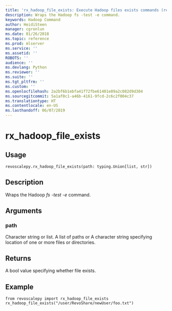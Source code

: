 ```yaml
---
title: 'rx_hadoop_file_exists: Execute Hadoop files exists commands (revoscalepy)'
description: Wraps the Hadoop fs -test -e command.
keywords: Hadoop Command
author: HeidiSteen
manager: cgronlun
ms.date: 01/26/2018
ms.topic: reference
ms.prod: mlserver
ms.service: ''
ms.assetid: ''
ROBOTS: ''
audience: ''
ms.devlang: Python
ms.reviewer: ''
ms.suite: ''
ms.tgt_pltfrm: ''
ms.custom: ''
ms.openlocfilehash: 2a2bf6b1ebfa41f72fbe61401e89a2c082d9d304
ms.sourcegitcommit: 5a1af0c1-a46b-4161-9fcd-2c6c2f004c37
ms.translationtype: HT
ms.contentlocale: en-US
ms.lasthandoff: 06/07/2019
---
```

# <a name="rxhadoopfileexists"></a>rx_hadoop_file_exists


 


## <a name="usage"></a>Usage



```
revoscalepy.rx_hadoop_file_exists(path: typing.Union[list, str])
```





## <a name="description"></a>Description

Wraps the Hadoop *fs -test -e* command.


## <a name="arguments"></a>Arguments


### <a name="path"></a>path

Character string or list. A list of paths or A character string specifying location of one or more files or directories.


## <a name="returns"></a>Returns

A bool value specifying whether file exists.


## <a name="example"></a>Example



```
from revoscalepy import rx_hadoop_file_exists
rx_hadoop_file_exists("/user/RevoShare/newUser/foo.txt")
```


